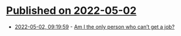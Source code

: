 # [Published on 2022-05-02](index.md)

* [2022-05-02, 09:19:59](https://news.ycombinator.com/item?id=31232836) - [Am I the only person who can’t get a job?](https://news.ycombinator.com/item?id=31232836)
